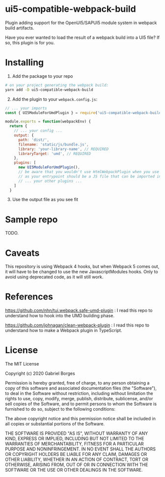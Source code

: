 # ui5-compatible-webpack-build

Plugin adding support for the OpenUI5/SAPUI5 module system in webpack build artifacts.

Have you ever wanted to load the result of a webpack build into a UI5 file? If so, this plugin is for you.

# Installing

1. Add the package to your repo
```bash
# on your project generating the webpack build:
yarn add -D ui5-compatible-webpack-build
```
2. Add the plugin to your `webpack.config.js`:

```js
// ... your imports
const { UI5ModuleForUmdPlugin } = require('ui5-compatible-webpack-build');

module.exports = function(webpackEnv) {
  return {
    // ... your config ...
    output: {
      path: 'dist/',
      filename: 'static/js/bundle.js',
      library: 'your-library-name', // REQUIRED
      libraryTarget: 'umd', // REQUIRED
    },
    plugins: [
      new UI5ModuleForUmdPlugin(),
      // be aware that you wouldn't use HtmlWebpackPlugin when you use the UI5ModuleForUmdPlugin plugin,
      // as your entrypoint should be a JS file that can be imported into UI5, not a html.
      // ... your other plugins ...
    ]
  }
```

3. Use the output file as you see fit

# Sample repo

TODO.

# Caveats

This repository is using Webpack 4 hooks, but when Webpack 5 comes out, it will have to be changed to use the new JavascriptModules hooks. Only to avoid using deprecated code, as it will still work.

# References

https://github.com/nhn/tui.webpack.safe-umd-plugin : I read this repo to understand how to hook into the UMD building phase.

https://github.com/johnagan/clean-webpack-plugin : I read this repo to understand how to make a Webpack plugin in TypeScript.

# License

The MIT License

Copyright (c) 2020 Gabriel Borges

Permission is hereby granted, free of charge, to any person obtaining a copy
of this software and associated documentation files (the "Software"), to deal
in the Software without restriction, including without limitation the rights
to use, copy, modify, merge, publish, distribute, sublicense, and/or sell
copies of the Software, and to permit persons to whom the Software is
furnished to do so, subject to the following conditions:

The above copyright notice and this permission notice shall be included in all
copies or substantial portions of the Software.

THE SOFTWARE IS PROVIDED "AS IS", WITHOUT WARRANTY OF ANY KIND, EXPRESS OR
IMPLIED, INCLUDING BUT NOT LIMITED TO THE WARRANTIES OF MERCHANTABILITY,
FITNESS FOR A PARTICULAR PURPOSE AND NONINFRINGEMENT. IN NO EVENT SHALL THE
AUTHORS OR COPYRIGHT HOLDERS BE LIABLE FOR ANY CLAIM, DAMAGES OR OTHER
LIABILITY, WHETHER IN AN ACTION OF CONTRACT, TORT OR OTHERWISE, ARISING FROM,
OUT OF OR IN CONNECTION WITH THE SOFTWARE OR THE USE OR OTHER DEALINGS IN THE
SOFTWARE.
